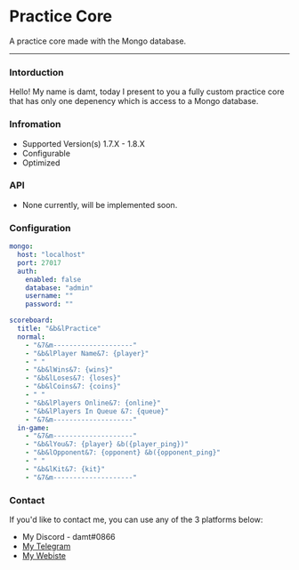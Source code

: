# Practice Core
A practice core made with the Mongo database.

***

### Intorduction

Hello! My name is damt, today I present to you a fully custom practice core that has only one depenency which is access to a Mongo database.

### Infromation

* Supported Version(s) 1.7.X - 1.8.X
* Configurable
* Optimized

### API

* None currently, will be implemented soon.

### Configuration

```yml
mongo:
  host: "localhost"
  port: 27017
  auth:
    enabled: false
    database: "admin"
    username: ""
    password: ""

scoreboard:
  title: "&b&lPractice"
  normal:
    - "&7&m--------------------"
    - "&b&lPlayer Name&7: {player}"
    - " "
    - "&b&lWins&7: {wins}"
    - "&b&lLoses&7: {loses}"
    - "&b&lCoins&7: {coins}"
    - " "
    - "&b&lPlayers Online&7: {online}"
    - "&b&lPlayers In Queue &7: {queue}"
    - "&7&m--------------------"
  in-game:
    - "&7&m--------------------"
    - "&b&lYou&7: {player} &b({player_ping})"
    - "&b&lOpponent&7: {opponent} &b({opponent_ping}"
    - " "
    - "&b&lKit&7: {kit}"
    - "&7&m--------------------"

```

### Contact
If you'd like to contact me, you can use any of the 3 platforms below:

* My Discord - damt#0866
* [My Telegram](https://t.me/therealdamt)
* [My Webiste](https://damt.xyz)
